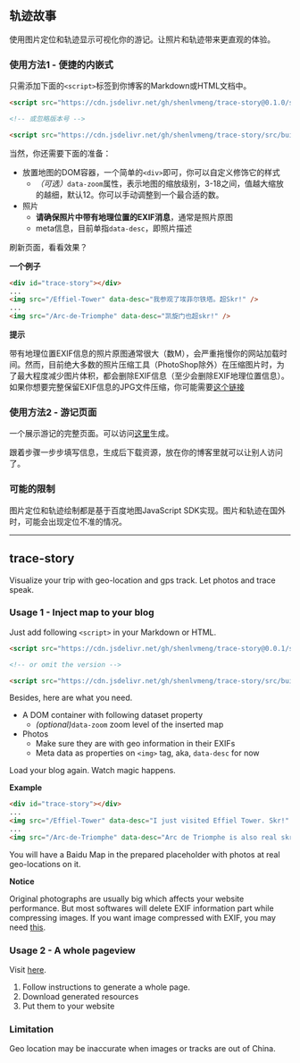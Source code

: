 ## 轨迹故事

使用图片定位和轨迹显示可视化你的游记。让照片和轨迹带来更直观的体验。

### 使用方法1 - 便捷的内嵌式

只需添加下面的`<script>`标签到你博客的Markdown或HTML文档中。

```HTML
<script src="https://cdn.jsdelivr.net/gh/shenlvmeng/trace-story@0.1.0/src/builtIn.min.js" defer></script>

<!-- 或忽略版本号 -->

<script src="https://cdn.jsdelivr.net/gh/shenlvmeng/trace-story/src/builtIn.min.js" defer></script>
```

当然，你还需要下面的准备：

- 放置地图的DOM容器，一个简单的`<div>`即可，你可以自定义修饰它的样式
  - *（可选）*`data-zoom`属性，表示地图的缩放级别，3-18之间，值越大缩放的越细，默认12。你可以手动调整到一个最合适的数。
- 照片
  - **请确保照片中带有地理位置的EXIF消息**，通常是照片原图
  - meta信息，目前单指`data-desc`，即照片描述

刷新页面，看看效果？

**一个例子**

```HTML
<div id="trace-story"></div>
...
<img src="/Effiel-Tower" data-desc="我参观了埃菲尔铁塔。超Skr!" />
...
<img src="/Arc-de-Triomphe" data-desc="凯旋门也超skr!" />
```

**提示**

带有地理位置EXIF信息的照片原图通常很大（数M），会严重拖慢你的网站加载时间。然而，目前绝大多数的照片压缩工具（PhotoShop除外）在压缩图片时，为了最大程度减少图片体积，都会删除EXIF信息（至少会删除EXIF地理位置信息）。如果你想要完整保留EXIF信息的JPG文件压缩，你可能需要[这个链接](https://shenlvmeng.github.io/lab/exif.html)

### 使用方法2 - 游记页面

一个展示游记的完整页面。可以访问[这里](https://shenlvmeng.cn/track-story/generate/)生成。

跟着步骤一步步填写信息，生成后下载资源，放在你的博客里就可以让别人访问了。

### 可能的限制

图片定位和轨迹绘制都是基于百度地图JavaScript SDK实现。图片和轨迹在国外时，可能会出现定位不准的情况。

---

## trace-story

Visualize your trip with geo-location and gps track. Let photos and trace speak.

### Usage 1 - Inject map to your blog

Just add following `<script>` in your Markdown or HTML.

```HTML
<script src="https://cdn.jsdelivr.net/gh/shenlvmeng/trace-story@0.0.1/src/builtIn.min.js" defer></script>

<!-- or omit the version -->

<script src="https://cdn.jsdelivr.net/gh/shenlvmeng/trace-story/src/builtIn.min.js" defer></script>
```

Besides, here are what you need.

- A DOM container with following dataset property
  - *(optional)*`data-zoom` zoom level of the inserted map
- Photos
  - Make sure they are with geo information in their EXIFs
  - Meta data as properties on `<img>` tag, aka, `data-desc` for now

Load your blog again. Watch magic happens.

**Example**

```HTML
<div id="trace-story"></div>
...
<img src="/Effiel-Tower" data-desc="I just visited Effiel Tower. Skr!" />
...
<img src="/Arc-de-Triomphe" data-desc="Arc de Triomphe is also real skr!" />
```

You will have a Baidu Map in the prepared placeholder with photos at real geo-locations on it.

**Notice**

Original photographs are usually big which affects your website performance. But most softwares will delete EXIF information part while compressing images. If you want image compressed with EXIF, you may need [this](https://shenlvmeng.github.io/lab/exif.html).

### Usage 2 - A whole pageview

Visit [here](https://shenlvmeng.cn/track-story/generate/).

1. Follow instructions to generate a whole page.
2. Download generated resources
3. Put them to your website

### Limitation

Geo location may be inaccurate when images or tracks are out of China.
